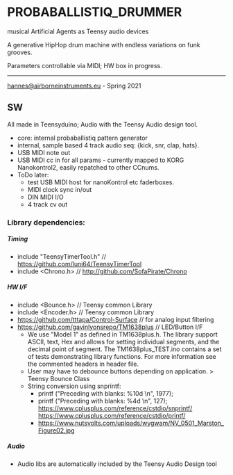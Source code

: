 # PROBABALLISTIQ_DRUMMER

musical Artificial Agents as Teensy audio devices

A generative HipHop drum machine with endless variations on funk grooves. 

Parameters controllable via MIDI; 
HW box in progress. 


------------------------

hannes@airborneinstruments.eu - Spring 2021


## SW

All made in Teensyduino; Audio with the Teensy Audio design tool. 

- core: internal probaballistiq pattern generator
- internal, sample based 4 track audio seq: {kick, snr, clap, hats}. 
- USB MIDI note out
- USB MIDI cc in for all params - currently mapped to KORG Nanokontrol2, easily repatched to other CCnums. 
- ToDo later: 
	- test USB MIDI host for nanoKontrol etc faderboxes.
	- MIDI clock sync in/out 
	- DIN MIDI I/O
	- 4 track cv out


### Library dependencies:

##### Timing
- include "TeensyTimerTool.h" // https://github.com/luni64/TeensyTimerTool
- include <Chrono.h> // http://github.com/SofaPirate/Chrono

##### HW I/F

- include <Bounce.h>  // Teensy common Library
- include <Encoder.h> // Teensy common Library
- https://github.com/tttapa/Control-Surface // for analog input filtering
- https://github.com/gavinlyonsrepo/TM1638plus // LED/Button I/F
	- We use "Model 1" as defined in TM1638plus.h. The library support ASCII, text, Hex and allows for setting individual segments, and the decimal point of segment. The TM1638plus_TEST.ino contains a set of tests demonstrating library functions. For more information see the commented headers in header file.
	- User may have to debounce buttons depending on application. > Teensy Bounce Class
	- String conversion using snprintf:
	   - printf ("Preceding with blanks: %10d \n", 1977);
	   - printf ("Preceding with blanks: %4d \n", 127);
	   https://www.cplusplus.com/reference/cstdio/snprintf/
	   https://www.cplusplus.com/reference/cstdio/printf/
	   - https://www.nutsvolts.com/uploads/wygwam/NV_0501_Marston_Figure02.jpg



##### Audio
- Audio libs are automatically included by the Teensy Audio Design tool
